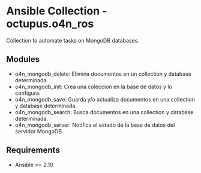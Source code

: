 # Ansible Collection - octupus.o4n_ros

Collection to automate tasks on MongoDB databases.

## Modules

- o4n_mongodb_delete: Elimina documentos en un collection y database determinada.
- o4n_mongodb_init: Crea una coleccion en la base de datos y lo configura.
- o4n_mongodb_save: Guarda y/o actualiza documentos en una collection y database determinada.
- o4n_mongodb_search: Busca documentos en una collection y database determinada.
- o4n_mongodb_server: Notifica el estado de la base de datos del servidor MongoDB

## Requirements

- Ansible >= 2.10

